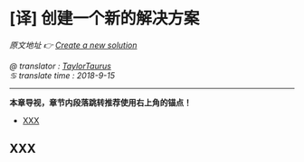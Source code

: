 # [译] 创建一个新的解决方案

*原文地址 👉 [Create a new solution][0]*

*@ translator : [TaylorTaurus](https://github.com/taylortaurus)*    
*♋ translate time : 2018-9-15*    

---

**本章导视，章节内段落跳转推荐使用右上角的锚点！**


- [XXX](#xxx)

## XXX

[0]: https://www.ranorex.com/help/latest/ranorex-studio-fundamentals/ranorize-20-minutes/2-create-new-solution/

